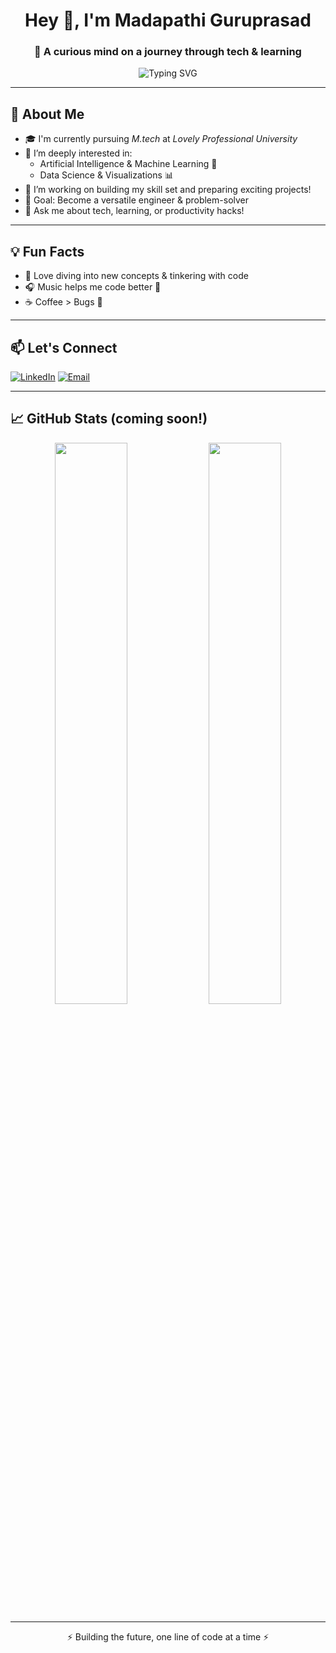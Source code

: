 <h1 align="center">Hey 👋, I'm Madapathi Guruprasad</h1>
<h3 align="center">🚀 A curious mind on a journey through tech & learning</h3>

<p align="center">
  <img src="https://readme-typing-svg.herokuapp.com?font=Fira+Code&size=22&pause=1000&color=F75C7E&center=true&vCenter=true&width=435&lines=Student+%F0%9F%93%9A;Tech+Enthusiast+%F0%9F%94%A5;Lifelong+Learner+%F0%9F%8C%9F" alt="Typing SVG" />
</p>

---

## 👤 About Me

- 🎓 I'm currently pursuing *M.tech* at *Lovely Professional University*
- 🌱 I’m deeply interested in:
  - Artificial Intelligence & Machine Learning 🤖
  - Data Science & Visualizations 📊
- 🔭 I’m working on building my skill set and preparing exciting projects!
- 🎯 Goal: Become a versatile engineer & problem-solver
- 💬 Ask me about tech, learning, or productivity hacks!

---

## 💡 Fun Facts

- 🧠 Love diving into new concepts & tinkering with code
- 🎧 Music helps me code better 🎵
- ☕ Coffee > Bugs 🐞

---

## 📫 Let's Connect

[![LinkedIn](https://img.shields.io/badge/LinkedIn-blue?style=flat&logo=linkedin&labelColor=blue)](https://www.linkedin.com/in/madapathiguruprasad/)
[![Email](https://img.shields.io/badge/Email-D14836?style=flat&logo=gmail&logoColor=white)](mailto:madapathiguruprasad03@gmail.com)

---

## 📈 GitHub Stats (coming soon!)

<p align="center">
  <img src="https://github-readme-stats.vercel.app/api?username=Madapathi Guruprasad&show_icons=true&theme=radical" width="48%"/>
  <img src="https://github-readme-streak-stats.herokuapp.com/?user=Madapathi Guruprasad&theme=radical" width="48%"/>
</p>

---

<p align="center">⚡ Building the future, one line of code at a time ⚡</p>
